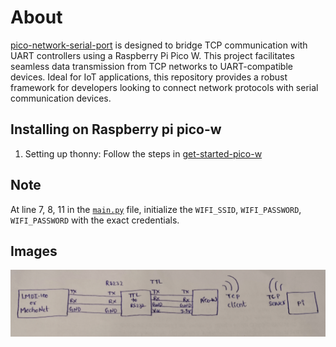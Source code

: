 # About
[pico-network-serial-port](https://github.com/RajkumarGara/pico-network-serial-port) is designed to bridge TCP communication with UART controllers using a Raspberry Pi Pico W. This project facilitates seamless data transmission from TCP networks to UART-compatible devices. Ideal for IoT applications, this repository provides a robust framework for developers looking to connect network protocols with serial communication devices.

## Installing on Raspberry pi pico-w
1. Setting up thonny:
   Follow the steps in [get-started-pico-w](https://projects.raspberrypi.org/en/projects/get-started-pico-w/1)

## Note
At line 7, 8, 11 in the [`main.py`](./main.py) file, initialize the `WIFI_SSID`, `WIFI_PASSWORD`, `WIFI_PASSWORD` with the exact credentials.

## Images
![pico](img/1.jpg)
